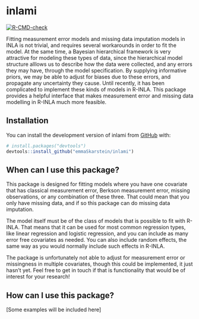 
<!-- README.md is generated from README.Rmd. Please edit that file -->
<!-- Build rd-file with devtools::build_readme() -->

# inlami

<!-- badges: start -->

[![R-CMD-check](https://github.com/emmaSkarstein/inlami/actions/workflows/R-CMD-check.yaml/badge.svg)](https://github.com/emmaSkarstein/inlami/actions/workflows/R-CMD-check.yaml)
<!-- badges: end -->

Fitting measurement error models and missing data imputation models in
INLA is not trivial, and requires several workarounds in order to fit
the model. At the same time, a Bayesian hierarchical framework is very
attractive for modeling these types of data, since the hierarchical
model structure alllows us to describe how the data were collected, and
any errors they may have, through the model specification. By supplying
informative priors, we may be able to adjust for biases due to these
errors, and propagate any uncertainty they cause. Until recently, it has
been complicated to implement these kinds of models in R-INLA. This
package provides a helpful interface that makes measurement error and
missing data modelling in R-INLA much more feasible.

## Installation

You can install the development version of inlami from
[GitHub](https://github.com/) with:

``` r
# install.packages("devtools")
devtools::install_github("emmaSkarstein/inlami")
```

## When can I use this package?

This package is designed for fitting models where you have one covariate
that has classical measurement error, Berkson measurement error, missing
observations, or any combination of these three. That could mean that
you only have missing data, and if so this package can do missing data
imputation.

The model itself must be of the class of models that is possible to fit
with R-INLA. That means that it can be used for most common regression
types, like linear regression and logistic regression, and you can
include as many error free covariates as needed. You can also include
random effects, the same way as you would normally include such effects
in R-INLA.

The package is unfortunately not able to adjust for measurement error or
missingness in multiple covariates, though this could be implemented, it
just hasn’t yet. Feel free to get in touch if that is functionality that
would be of interest for your research!

## How can I use this package?

\[Some examples will be included here\]
